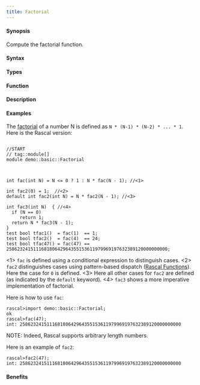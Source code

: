 ```yaml
---
title: Factorial
---
```


#### Synopsis

Compute the factorial function.

#### Syntax

#### Types

#### Function

#### Description

#### Examples

The [factorial](http://en.wikipedia.org/wiki/Factorial)
of a number N is defined as `N * (N-1) * (N-2) * ... * 1`.
Here is the Rascal version:

```rascal

//START
// tag::module[]
module demo::basic::Factorial



int fac(int N) = N <= 0 ? 1 : N * fac(N - 1); //<1>

int fac2(0) = 1;  //<2>
default int fac2(int N) = N * fac2(N - 1); //<3>

int fac3(int N)  { //<4>
  if (N == 0) 
     return 1;
  return N * fac3(N - 1);
}
test bool tfac1()  = fac(1)  == 1;
test bool tfac2()  = fac(4)  == 24;
test bool tfac47() = fac(47) == 258623241511168180642964355153611979969197632389120000000000;

```
          
<1> `fac` is defined using a conditional expression to distinguish cases.
<2> `fac2` distinguishes cases using pattern-based dispatch ([Rascal Functions](/docs/Rascal/Declarations/Function)).
    Here the case for `0` is defined.
<3> Here all other cases for `fac2` are defined (as indicated by the `default` keyword).
<4> `fac3` shows a more imperative implementation of factorial.

Here is how to use `fac`:


```rascal-shell
rascal>import demo::basic::Factorial;
ok
rascal>fac(47);
int: 258623241511168180642964355153611979969197632389120000000000
```

NOTE: Indeed, Rascal supports arbitrary length numbers.
 
Here is an example of `fac2`:

```rascal-shell
rascal>fac2(47);
int: 258623241511168180642964355153611979969197632389120000000000
```

#### Benefits


